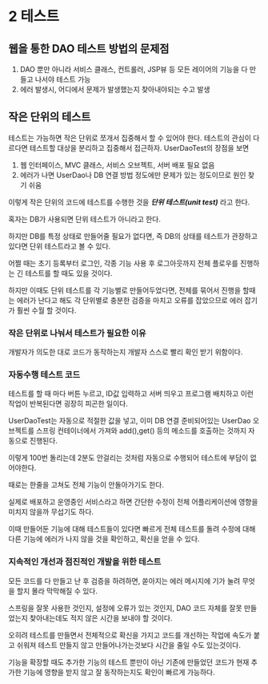 # 2 테스트

## 웹을 통한 DAO 테스트 방법의 문제점
1. DAO 뿐만 아니라 서비스 클래스, 컨트롤러, JSP뷰 등
모든 레이어의 기능을 다 만들고 나서야 테스트 가능
2. 에러 발생시, 어디에서 문제가 발생했는지 찾아내야되는 수고 발생

## 작은 단위의 테스트
테스트는 가능하면 작은 단위로 쪼개서 집중해서 할 수 있어야 한다.
테스트의 관심이 다르다면 테스트할 대상을 분리하고 집중해서 접근하자.
UserDaoTest의 장점을 보면

1. 웹 인터페이스, MVC 클래스, 서비스 오브젝트, 서버 배포 필요 없음
2. 에러가 나면 UserDao나 DB 연결 방법 정도에만 문제가 있는 정도이므로 원인 찾기 쉬움

이렇게 작은 단위의 코드에 테스트를 수행한 것을 ***단위 테스트(unit test)*** 라고 한다.

혹자는 DB가 사용되면 단위 테스트가 아니라고 한다.

하지만 DB를 특정 상태로 만들어줄 필요가 없다면, 즉 DB의 상태를 테스트가 관장하고 있다면 단위 테스트라고 볼 수 있다.

어쩔 때는 초기 등록부터 로그인, 각종 기능 사용 후 로그아웃까지 전체 플로우를 진행하는 긴 
테스트를 할 때도 있을 것이다.

하지만 이때도 단위 테스트를 각 기능별로 만들어두었다면, 전체를 묶어서 진행을 할때는
에러가 난다고 해도 각 단위별로 충분한 검증을 마치고 오류를 잡았으므로 에러 잡기가 훨씬 수월 할 것이다.

### 작은 단위로 나눠서 테스트가 필요한 이유

개발자가 의도한 대로 코드가 동작하는지 개발자 스스로 빨리 확인 받기 위함이다.

### 자동수행 테스트 코드
테스트를 할 때 마다 버튼 누르고, ID값 입력하고 서버 띄우고 프로그램 배치하고 이런 작업이
반복된다면 굉장히 피곤한 일이다.

UserDaoTest는 자동으로 적절한 값을 넣고, 이미 DB 연결 준비되어있는 UserDao 오브젝트를 스프링 컨테이너에서 가져와
add(),get() 등의 메소드를 호출하는 것까지 자동으로 진행된다.

이렇게 100번 돌리는데 2분도 안걸리는 것처럼 자동으로 수행되어 테스트에 부담이 없어야한다.

때로는 한줄을 고쳐도 전체 기능이 안돌아가기도 한다.

실제로 배포하고 운영중인 서비스라고 하면 간단한 수정이 전체 어플리케이션에 영향을 미치지
않을까 무섭기도 하다.

이때 만들어둔 기능에 대해 테스트들이 있다면 빠르게 전체 테스트를 돌려
수정에 대해 다른 기능에 에러가 나지 않을 것을 확인하고, 확신을 얻을 수 있다.

### 지속적인 개선과 점진적인 개발을 위한 테스트
모든 코드를 다 만들고 난 후 검증을 하려하면, 쏟아지는 에러 메시지에 기가 눌려
무엇을 할지 몰라 막막해질 수 있다.

스프링을 잘못 사용한 것인지, 설정에 오류가 있는 것인지, DAO 코드 자체를 잘못 만들었는지
찾아내는데도 적지 않은 시간을 보내야 할 것이다.

오히려 테스트를 만들면서 전체적으로 확신을 가지고 코드를 개선하는 작업에 속도가 붙고 쉬워져
테스트 만들지 않고 만들어나가는것보다 시간을 줄일 수도 있는것이다.

기능을 확장할 때도 추가한 기능의 테스트 뿐만이 아닌 기존에 만들었던 코드가 현재 추가한 
기능에 영향을 받지 않고 잘 동작하는지도 확인이 빠르게 가능하다.

